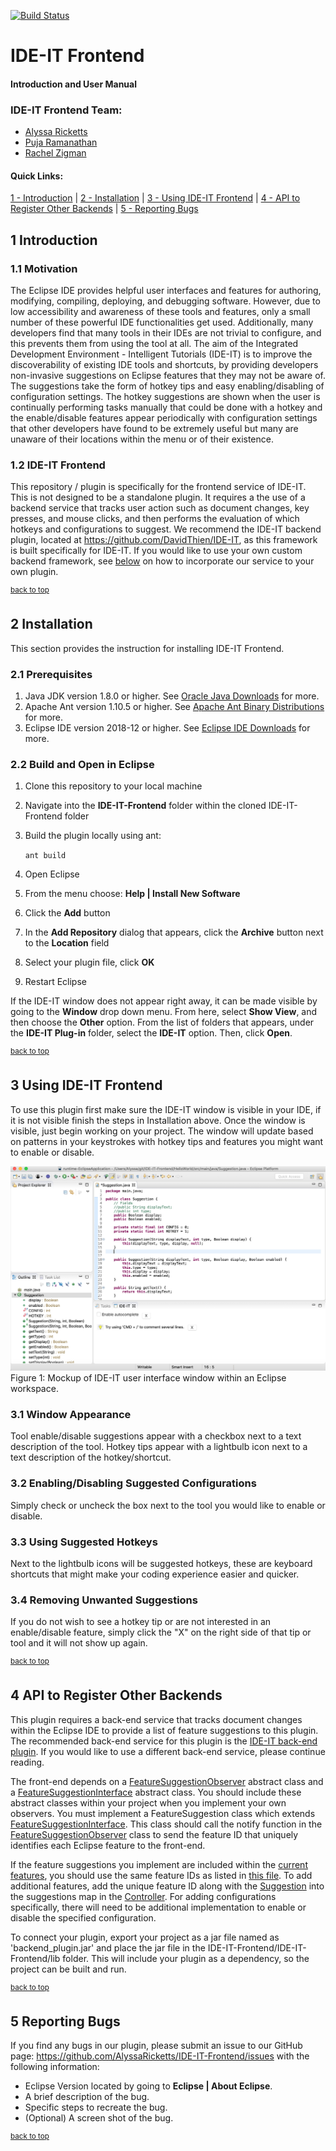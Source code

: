 [![Build Status](https://travis-ci.com/AlyssaRicketts/IDE-IT-Frontend.svg?branch=master)](https://travis-ci.com/AlyssaRicketts/IDE-IT-Frontend)

# IDE-IT Frontend 
#### Introduction and User Manual

### IDE-IT Frontend Team:  
- [Alyssa Ricketts](https://www.linkedin.com/in/alyssa-ricketts/)
- [Puja Ramanathan](https://www.linkedin.com/in/pujaram/)
- [Rachel Zigman](https://www.linkedin.com/in/rachel-zigman-555751132/)

#### Quick Links: 
[1 - Introduction](#1-introduction) |
[2 - Installation](#2-installation) |
[3 - Using IDE-IT Frontend](#3-using-ide-it-frontend) |
[4 - API to Register Other Backends](#4-api-to-register-other-backends) |
[5 - Reporting Bugs](#5-reporting-bugs)


## 1 Introduction

### 1.1 Motivation

The Eclipse IDE provides helpful user interfaces and features for authoring, modifying, compiling, deploying, and debugging software. However, due to low accessibility and awareness of these tools and features, only a small number of these powerful IDE functionalities get used. Additionally, many developers find that many tools in their IDEs are not trivial to configure, and this prevents them from using the tool at all. The aim of the Integrated Development Environment - Intelligent Tutorials (IDE-IT) is to improve the discoverability of existing IDE tools and shortcuts, by providing developers non-invasive suggestions on Eclipse features that they may not be aware of. The suggestions take the form of hotkey tips and easy enabling/disabling of configuration settings. The hotkey suggestions are shown when the user is continually performing tasks manually that could be done with a hotkey and the enable/disable features appear periodically with configuration settings that other developers have found to be extremely useful but many are unaware of their locations within the menu or of their existence.

### 1.2 IDE-IT Frontend

This repository / plugin is specifically for the frontend service of IDE-IT. This is not designed to be a standalone plugin. It requires a the use of a backend service that tracks user action such as document changes, key presses, and mouse clicks, and then performs the evaluation of which hotkeys and configurations to suggest. We recommend the IDE-IT backend plugin, located at https://github.com/DavidThien/IDE-IT, as this framework is built specifically for IDE-IT. If you would like to use your own custom backend framework, see [below](#4-api-to-register-other-backends) on how to incorporate our service to your own plugin.

<sup>[back to top](#ide-it-frontend)</sup>

## 2 Installation

This section provides the instruction for installing IDE-IT Frontend.

### 2.1 Prerequisites

1. Java JDK version 1.8.0 or higher. See [Oracle Java Downloads](https://www.oracle.com/technetwork/java/javase/downloads/index.html) for more.
2. Apache Ant version 1.10.5 or higher. See [Apache Ant Binary Distributions](https://ant.apache.org/bindownload.cgi) for more.
3. Eclipse IDE version 2018-12 or higher. See [Eclipse IDE Downloads](https://www.eclipse.org/eclipseide/) for more.

### 2.2 Build and Open in Eclipse

1. Clone this repository to your local machine
2. Navigate into the **IDE-IT-Frontend** folder within the cloned IDE-IT-Frontend folder
3. Build the plugin locally using ant:

    `ant build`
    
4. Open Eclipse
5. From the menu choose: **Help | Install New Software**
6. Click the **Add** button
7. In the **Add Repository** dialog that appears, click the **Archive** button next to the **Location** field
8. Select your plugin file, click **OK**
9. Restart Eclipse

If the IDE-IT window does not appear right away, it can be made visible by going to the **Window** drop down menu. From here, select **Show View**, and then choose the **Other** option. From the list of folders that appears, under the **IDE-IT Plug-in** folder, select the **IDE-IT** option. Then, click **Open**.

<sup>[back to top](#ide-it-frontend)</sup>

## 3 Using IDE-IT Frontend

To use this plugin first make sure the IDE-IT window is visible in your IDE, if it is not visible finish the steps in Installation above. Once the window is visible, just begin working on your project. The window will update based on patterns in your keystrokes with hotkey tips and features you might want to enable or disable.

![](https://github.com/AlyssaRicketts/IDE-IT-Frontend/blob/master/IDE-IT-Frontend/icons/GUI.png)
Figure 1: Mockup of IDE-IT user interface window within an Eclipse workspace.
    
### 3.1 Window Appearance    

Tool enable/disable suggestions appear with a checkbox next to a text description of the tool. Hotkey tips appear with a lightbulb icon next to a text description of the hotkey/shortcut.

### 3.2 Enabling/Disabling Suggested Configurations

Simply check or uncheck the box next to the tool you would like to enable or disable.
    
### 3.3 Using Suggested Hotkeys

Next to the lightbulb icons will be suggested hotkeys, these are keyboard shortcuts that might make your coding experience easier and quicker.
    
### 3.4 Removing Unwanted Suggestions

If you do not wish to see a hotkey tip or are not interested in an enable/disable feature, simply click the "X" on the right side of that tip or tool and it will not show up again.

<sup>[back to top](#ide-it-frontend)</sup>

## 4 API to Register Other Backends

This plugin requires a back-end service that tracks document changes within the Eclipse IDE to provide a list of feature suggestions to this plugin. The recommended back-end service for this plugin is the [IDE-IT back-end plugin](https://github.com/DavidThien/IDE-IT). If you would like to use a different back-end service, please continue reading.

The front-end depends on a [FeatureSuggestionObserver](https://github.com/DavidThien/IDE-IT/blob/master/backend_plugin/src/interfaces/FeatureSuggestionObserver.java) abstract class and a [FeatureSuggestionInterface](https://github.com/DavidThien/IDE-IT/blob/master/backend_plugin/src/interfaces/FeatureSuggestionInterface.java) abstract class. You should include these abstract classes within your project when you implement your own observers. You must implement a FeatureSuggestion class which extends [FeatureSuggestionInterface](https://github.com/DavidThien/IDE-IT/blob/master/backend_plugin/src/interfaces/FeatureSuggestionInterface.java). This class should call the notify function in the [FeatureSuggestionObserver](https://github.com/DavidThien/IDE-IT/blob/master/backend_plugin/src/interfaces/FeatureSuggestionObserver.java) class to send the feature ID that uniquely identifies each Eclipse feature to the front-end.

If the feature suggestions you implement are included within the [current features](https://github.com/DavidThien/IDE-IT/blob/master/featureIDStrings.txt), you should use the same feature IDs as listed in [this file](https://github.com/DavidThien/IDE-IT/blob/master/featureIDStrings.txt). To add additional features, add the unique feature ID along with the [Suggestion](https://github.com/AlyssaRicketts/IDE-IT-Frontend/blob/master/IDE-IT-Frontend/src/main/java/Suggestion.java) into the suggestions map in the [Controller](https://github.com/AlyssaRicketts/IDE-IT-Frontend/blob/master/IDE-IT-Frontend/src/main/java/Controller.java). For adding configurations specifically, there will need to be additional implementation to enable or disable the specified configuration.

To connect your plugin, export your project as a jar file named as 'backend_plugin.jar' and place the jar file in the IDE-IT-Frontend/IDE-IT-Frontend/lib folder. This will include your plugin as a dependency, so the project can be built and run.

<sup>[back to top](#ide-it-frontend)</sup>

## 5 Reporting Bugs

If you find any bugs in our plugin, please submit an issue to our GitHub page: https://github.com/AlyssaRicketts/IDE-IT-Frontend/issues with the following information:

- Eclipse Version located by going to **Eclipse | About Eclipse**.
- A brief description of the bug.
- Specific steps to recreate the bug.
- (Optional) A screen shot of the bug.

<sup>[back to top](#ide-it-frontend)</sup>
